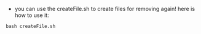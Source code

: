 * you can use the createFile.sh to create files for removing again!
here is how to use it:

`bash createFile.sh`
